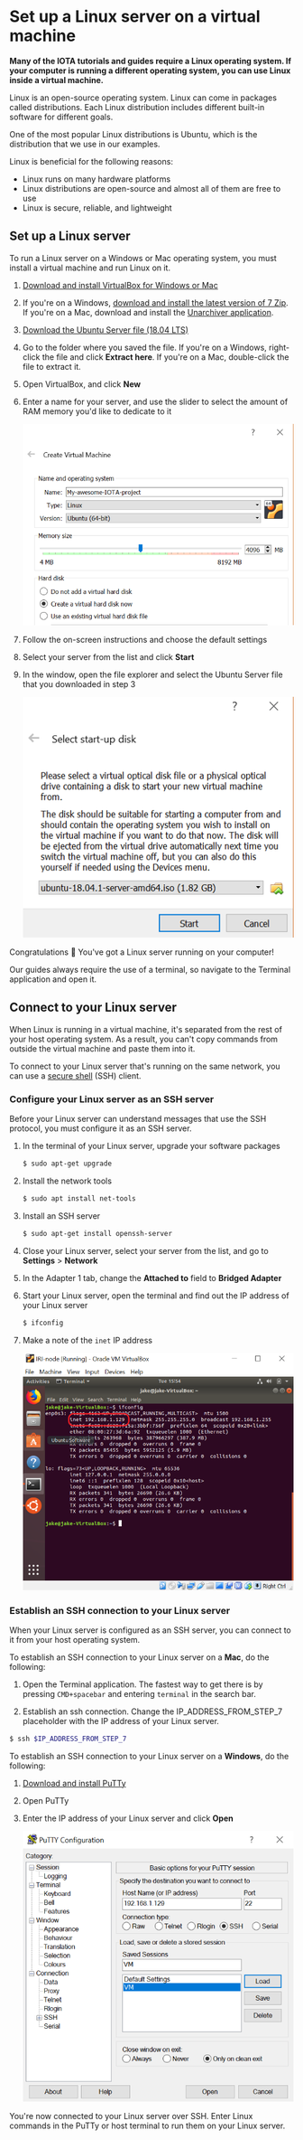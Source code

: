 # Set up a Linux server on a virtual machine

**Many of the IOTA tutorials and guides require a Linux operating system. If your computer is running a different operating system, you can use Linux inside a virtual machine.**

Linux is an open-source operating system. Linux can come in packages called distributions. Each Linux distribution includes different built-in software for different goals.

One of the most popular Linux distributions is Ubuntu, which is the distribution that we use in our examples.

Linux is beneficial for the following reasons:
* Linux runs on many hardware platforms
* Linux distributions are open-source and almost all of them are free to use
* Linux is secure, reliable, and lightweight

## Set up a Linux server

To run a Linux server on a Windows or Mac operating system, you must install a virtual machine and run Linux on it.

1. [Download and install VirtualBox for Windows or Mac](https://www.virtualbox.org/wiki/Downloads)

2. If you're on a Windows, [download and install the latest version of 7 Zip](https://www.7-zip.org/). If you're on a Mac, download and install the [Unarchiver application](https://itunes.apple.com/us/app/the-unarchiver/id425424353).

3. [Download the Ubuntu Server file (18.04 LTS)](https://www.ubuntu.com/download/server)

4. Go to the folder where you saved the file. If you're on a Windows, right-click the file and click **Extract here**. If you're on a Mac, double-click the file to extract it.

5. Open VirtualBox, and click **New**

6. Enter a name for your server, and use the slider to select the amount of RAM memory you'd like to dedicate to it

    ![Create a new virtual machine](../virtual-machine-setup.png) 

7. Follow the on-screen instructions and choose the default settings

8. Select your server from the list and click **Start**

9. In the window, open the file explorer and select the Ubuntu Server file that you downloaded in step 3

    ![Virtual machine window](../select-virtual-image.png)

Congratulations :tada: You've got a Linux server running on your computer!

Our guides always require the use of a terminal, so navigate to the Terminal application and open it.

## Connect to your Linux server

When Linux is running in a virtual machine, it's separated from the rest of your host operating system. As a result, you can't copy commands from outside the virtual machine and paste them into it.

To connect to your Linux server that's running on the same network, you can use a [secure shell](https://www.ssh.com/ssh/) (SSH) client.

### Configure your Linux server as an SSH server

Before your Linux server can understand messages that use the SSH protocol, you must configure it as an SSH server.

1. In the terminal of your Linux server, upgrade your software packages

    ```bash
    $ sudo apt-get upgrade
    ```

2. Install the network tools

    ```bash
    $ sudo apt install net-tools
    ```

3. Install an SSH server

    ```bash
    $ sudo apt-get install openssh-server
    ```

4. Close your Linux server, select your server from the list, and go to **Settings** > **Network**

5. In the Adapter 1 tab, change the **Attached to** field to **Bridged Adapter**

6. Start your Linux server, open the terminal and find out the IP address of your Linux server

    ```bash
    $ ifconfig
    ```

7. Make a note of the `inet` IP address

    ![Linux server IP address](../linux-server-ip-address.png)

### Establish an SSH connection to your Linux server

When your Linux server is configured as an SSH server, you can connect to it from your host operating system.

To establish an SSH connection to your Linux server on a **Mac**, do the following:

1. Open the Terminal application. The fastest way to get there is by pressing `CMD+spacebar` and entering `terminal` in the search bar.

2. Establish an ssh connection. Change the IP_ADDRESS_FROM_STEP_7 placeholder with the IP address of your Linux server.

```bash
$ ssh $IP_ADDRESS_FROM_STEP_7
```

To establish an SSH connection to your Linux server on a **Windows**, do the following:

1. [Download and install PuTTy](https://www.ssh.com/ssh/putty/download#sec-Download-PuTTY-installation-package-for-Windows)

2. Open PuTTy

3. Enter the IP address of your Linux server and click **Open**

    ![PuTTy configuration](../connect-putty-to-linux-server.PNG)

You're now connected to your Linux server over SSH. Enter Linux commands in the PuTTy or host terminal to run them on your Linux server.

